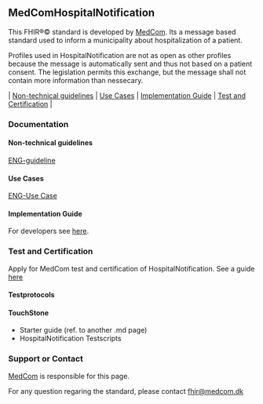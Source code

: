 ## MedComHospitalNotification

This FHIR&reg;&copy; standard is developed by [MedCom](https://www.medcom.dk/). Its a message based standard used to inform a municipality about hospitalization of a patient.

Profiles used in HospitalNotification are not as open as other profiles because the message is automatically sent and thus not based on a patient consent. The legislation permits this exchange, but the message shall not contain more information than nessecary.

|   [Non-technical guidelines](#non-technical-guidelines)   |   [Use Cases](#use-cases)   |   [Implementation Guide](#implementation-guide)   |   [Test and Certification](#test-and-certification)   |


### Documentation 

#### Non-technical guidelines 
[ENG-guideline](/documentation/NonTechnicalGuidelines_1.0.1.md)


#### Use Cases
[ENG-Use Case](/documentation/UseCase_Eng.md)

#### Implementation Guide
For developers see [here](https://build.fhir.org/ig/hl7dk/dk-medcom-hospitalnotification/).

### Test and Certification
Apply for MedCom test and certification of HospitalNotification. See a guide [here](https://www.medcom.dk/standarder/testcenter/bestilling-af-test)

#### Testprotocols 
#### TouchStone
- Starter guide (ref. to another .md page)
- HospitalNotification Testscripts


### Support or Contact

[MedCom](https://www.medcom.dk/) is responsible for this page. 

For any question regaring the standard, please contact <fhir@medcom.dk>